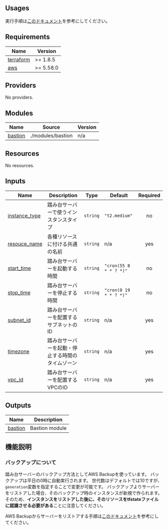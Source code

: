 ## Usages
実行手順は[このドキュメント](https://github.com/cnc4e/terraform-aws-bastion/blob/main/docs/usage.md)を参考にしてください。

## Requirements

| Name | Version |
|------|---------|
| <a name="requirement_terraform"></a> [terraform](#requirement\_terraform) | >= 1.8.5 |
| <a name="requirement_aws"></a> [aws](#requirement\_aws) | >= 5.58.0 |

## Providers

No providers.

## Modules

| Name | Source | Version |
|------|--------|---------|
| <a name="module_bastion"></a> [bastion](#module\_bastion) | ./modules/bastion | n/a |

## Resources

No resources.

## Inputs

| Name | Description | Type | Default | Required |
|------|-------------|------|---------|:--------:|
| <a name="input_instance_type"></a> [instance\_type](#input\_instance\_type) | 踏み台サーバーで使うインスタンスタイプ | `string` | `"t2.medium"` | no |
| <a name="input_resouce_name"></a> [resouce\_name](#input\_resouce\_name) | 各種リソースに付ける共通の名前 | `string` | n/a | yes |
| <a name="input_start_time"></a> [start\_time](#input\_start\_time) | 踏み台サーバーを起動する時間 | `string` | `"cron(55 8 * * ? *)"` | no |
| <a name="input_stop_time"></a> [stop\_time](#input\_stop\_time) | 踏み台サーバーを停止する時間 | `string` | `"cron(0 19 * * ? *)"` | no |
| <a name="input_subnet_id"></a> [subnet\_id](#input\_subnet\_id) | 踏み台サーバーを配置するサブネットのID | `string` | n/a | yes |
| <a name="input_timezone"></a> [timezone](#input\_timezone) | 踏み台サーバーを起動・停止する時間のタイムゾーン | `string` | n/a | yes |
| <a name="input_vpc_id"></a> [vpc\_id](#input\_vpc\_id) | 踏み台サーバーを配置するVPCのID | `string` | n/a | yes |

## Outputs

| Name | Description |
|------|-------------|
| <a name="output_bastion"></a> [bastion](#output\_bastion) | Bastion module |

## 機能説明

### バックアップについて
踏み台サーバーのバックアップ方法としてAWS Backupを使っています。
バックアップは平日の0時に自動実行されます。
世代数はデフォルトでは10ですが、`generation`変数を指定することで変更が可能です。
バックアップよりサーバーをリストアした場合、そのバックアップ時のインスタンスが新規で作られます。
そのため、**インスタンスをリストアした後に、そのリソースをtfstateファイルに認識させる必要がある**ことに注意してください。

AWS Backupからサーバーをリストアする手順は[このドキュメント](https://github.com/cnc4e/terraform-aws-bastion/blob/main/docs/backup.md)を参考にしてください。
